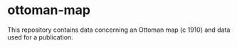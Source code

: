 # ottoman-map
This repository contains data concerning an Ottoman map (c 1910) and data used for a publication. 
